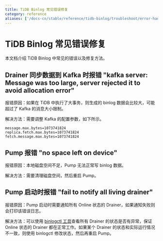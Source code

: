 ```yaml
---
title: TiDB Binlog 常见错误修复
category: reference
aliases: ['/docs-cn/stable/reference/tidb-binlog/troubleshoot/error-handling/']
---
```


# TiDB Binlog 常见错误修复

本文档介绍 TiDB Binlog 中常见的错误以及修复方法。

## Drainer 同步数据到 Kafka 时报错 "kafka server: Message was too large, server rejected it to avoid allocation error"

报错原因：如果在 TiDB 中执行了大事务，则生成的 binlog 数据会比较大，可能超过了 Kafka 的消息大小限制。

解决方法：需要调整 Kafka 的配置参数，如下所示。

```
message.max.bytes=1073741824
replica.fetch.max.bytes=1073741824
fetch.message.max.bytes=1073741824
```

## Pump 报错 "no space left on device"

报错原因：本地磁盘空间不足，Pump 无法正常写 binlog 数据。

解决方法：需要清理磁盘空间，然后重启 Pump。

## Pump 启动时报错 "fail to notify all living drainer"

报错原因：Pump 启动时需要通知所有 Online 状态的 Drainer，如果通知失败则会打印该错误日志。

解决方法：可以使用 [binlogctl 工具](/tidb-binlog/maintain-tidb-binlog-cluster.md#binlogctl-工具)查看所有 Drainer 的状态是否有异常，保证 Online 状态的 Drainer 都在正常工作。如果某个 Drainer 的状态和实际运行情况不一致，则使用 binlogctl 修改状态，然后再重启 Pump。
